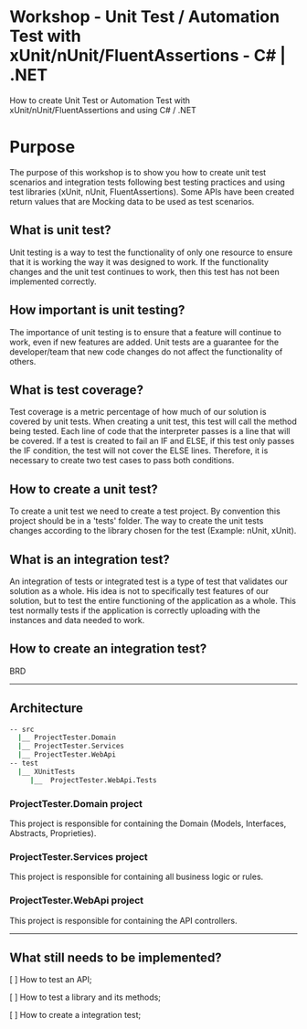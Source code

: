 # Workshop - Unit Test / Automation Test with xUnit/nUnit/FluentAssertions - C# | .NET

How to create Unit Test or Automation Test with xUnit/nUnit/FluentAssertions and using C# / .NET

# Purpose
The purpose of this workshop is to show you how to create unit test scenarios and integration tests following best testing practices and using test libraries (xUnit, nUnit, FluentAssertions).
Some APIs have been created return values that are Mocking data to be used as test scenarios.

## What is unit test?
Unit testing is a way to test the functionality of only one resource to ensure that it is working the way it was designed to work.
If the functionality changes and the unit test continues to work, then this test has not been implemented correctly.

## How important is unit testing?
The importance of unit testing is to ensure that a feature will continue to work, even if new features are added. Unit tests are a guarantee for the developer/team that new code changes do not affect the functionality of others.

## What is test coverage?
Test coverage is a metric percentage of how much of our solution is covered by unit tests.
When creating a unit test, this test will call the method being tested. Each line of code that the interpreter passes is a line that will be covered. If a test is created to fail an IF and ELSE, if this test only passes the IF condition, the test will not cover the ELSE lines. Therefore, it is necessary to create two test cases to pass both conditions.

## How to create a unit test?
To create a unit test we need to create a test project.
By convention this project should be in a 'tests' folder.
The way to create the unit tests changes according to the library chosen for the test (Example: nUnit, xUnit).

## What is an integration test?
An integration of tests or integrated test is a type of test that validates our solution as a whole. His idea is not to specifically test features of our solution, but to test the entire functioning of the application as a whole.
This test normally tests if the application is correctly uploading with the instances and data needed to work.

## How to create an integration test?
BRD

----

## Architecture

```sh
-- src
  |__ ProjectTester.Domain
  |__ ProjectTester.Services
  |__ ProjectTester.WebApi
-- test
  |__ XUnitTests
     |__  ProjectTester.WebApi.Tests
```

### ProjectTester.Domain project
This project is responsible for containing the Domain (Models, Interfaces, Abstracts, Proprieties).

### ProjectTester.Services project
This project is responsible for containing all business logic or rules.

### ProjectTester.WebApi project
This project is responsible for containing the API controllers.

----

## What still needs to be implemented?

[ ] How to test an API;

[ ] How to test a library and its methods;

[ ] How to create a integration test;
